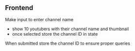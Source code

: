 ## Frontend

Make input to enter channel name
- show 10 youtubers with their channel name and thumbnail
- once selected store the channel ID in state

When submitted store the channel ID to ensure proper queries

